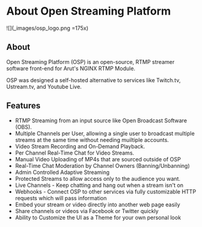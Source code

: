 # About Open Streaming Platform
![](_images/osp_logo.png =175x)

## About
Open Streaming Platform (OSP) is an open-source, RTMP streamer software front-end for Arut's NGINX RTMP Module.

OSP was designed a self-hosted alternative to services like Twitch.tv, Ustream.tv, and Youtube Live.

## Features
- RTMP Streaming from an input source like Open Broadcast Software (OBS).
- Multiple Channels per User, allowing a single user to broadcast multiple streams at the same time without needing muiltiple accounts.
- Video Stream Recording and On-Demand Playback.
- Per Channel Real-Time Chat for Video Streams.
- Manual Video Uploading of MP4s that are sourced outside of OSP
- Real-Time Chat Moderation by Channel Owners (Banning/Unbanning)
- Admin Controlled Adaptive Streaming
- Protected Streams to allow access only to the audience you want.
- Live Channels - Keep chatting and hang out when a stream isn't on
- Webhooks - Connect OSP to other services via fully customizable HTTP requests which will pass information
- Embed your stream or video directly into another web page easily
- Share channels or videos via Facebook or Twitter quickly
- Ability to Customize the UI as a Theme for your own personal look